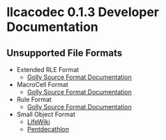 
# llcacodec 0.1.3 Developer Documentation

## Unsupported File Formats

- Extended RLE Format
  - [Golly Source Format Documentation](https://golly.sourceforge.net/Help/formats.html#rle)
- MacroCell Format
  - [Golly Source Format Documentation](https://golly.sourceforge.net/Help/formats.html#rle)
- Rule Format
  - [Golly Source Format Documentation](https://golly.sourceforge.net/Help/formats.html#rle)
- Small Object Format
  - [LifeWiki](https://conwaylife.com/wiki/Small_object_format)
  - [Pentdecathlon](https://web.archive.org/web/20211102020428/http://pentadecathlon.com/objects/definitions/definitions.php)
